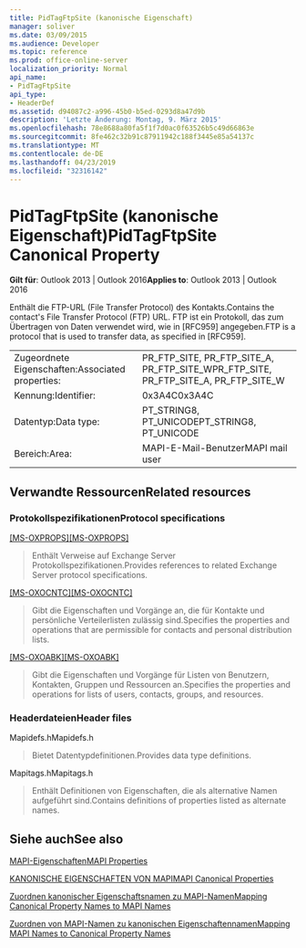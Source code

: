 ```yaml
---
title: PidTagFtpSite (kanonische Eigenschaft)
manager: soliver
ms.date: 03/09/2015
ms.audience: Developer
ms.topic: reference
ms.prod: office-online-server
localization_priority: Normal
api_name:
- PidTagFtpSite
api_type:
- HeaderDef
ms.assetid: d94087c2-a996-45b0-b5ed-0293d8a47d9b
description: 'Letzte Änderung: Montag, 9. März 2015'
ms.openlocfilehash: 78e8688a80fa5f1f7d0ac0f63526b5c49d66863e
ms.sourcegitcommit: 8fe462c32b91c87911942c188f3445e85a54137c
ms.translationtype: MT
ms.contentlocale: de-DE
ms.lasthandoff: 04/23/2019
ms.locfileid: "32316142"
---
```

# <a name="pidtagftpsite-canonical-property"></a><span data-ttu-id="62af9-103">PidTagFtpSite (kanonische Eigenschaft)</span><span class="sxs-lookup"><span data-stu-id="62af9-103">PidTagFtpSite Canonical Property</span></span>

  
  
<span data-ttu-id="62af9-104">**Gilt für**: Outlook 2013 | Outlook 2016</span><span class="sxs-lookup"><span data-stu-id="62af9-104">**Applies to**: Outlook 2013 | Outlook 2016</span></span> 
  
<span data-ttu-id="62af9-105">Enthält die FTP-URL (File Transfer Protocol) des Kontakts.</span><span class="sxs-lookup"><span data-stu-id="62af9-105">Contains the contact's File Transfer Protocol (FTP) URL.</span></span> <span data-ttu-id="62af9-106">FTP ist ein Protokoll, das zum Übertragen von Daten verwendet wird, wie in [RFC959] angegeben.</span><span class="sxs-lookup"><span data-stu-id="62af9-106">FTP is a protocol that is used to transfer data, as specified in [RFC959].</span></span>
  
|||
|:-----|:-----|
|<span data-ttu-id="62af9-107">Zugeordnete Eigenschaften:</span><span class="sxs-lookup"><span data-stu-id="62af9-107">Associated properties:</span></span>  <br/> |<span data-ttu-id="62af9-108">PR_FTP_SITE, PR_FTP_SITE_A, PR_FTP_SITE_W</span><span class="sxs-lookup"><span data-stu-id="62af9-108">PR_FTP_SITE, PR_FTP_SITE_A, PR_FTP_SITE_W</span></span>  <br/> |
|<span data-ttu-id="62af9-109">Kennung:</span><span class="sxs-lookup"><span data-stu-id="62af9-109">Identifier:</span></span>  <br/> |<span data-ttu-id="62af9-110">0x3A4C</span><span class="sxs-lookup"><span data-stu-id="62af9-110">0x3A4C</span></span>  <br/> |
|<span data-ttu-id="62af9-111">Datentyp:</span><span class="sxs-lookup"><span data-stu-id="62af9-111">Data type:</span></span>  <br/> |<span data-ttu-id="62af9-112">PT_STRING8, PT_UNICODE</span><span class="sxs-lookup"><span data-stu-id="62af9-112">PT_STRING8, PT_UNICODE</span></span>  <br/> |
|<span data-ttu-id="62af9-113">Bereich:</span><span class="sxs-lookup"><span data-stu-id="62af9-113">Area:</span></span>  <br/> |<span data-ttu-id="62af9-114">MAPI-E-Mail-Benutzer</span><span class="sxs-lookup"><span data-stu-id="62af9-114">MAPI mail user</span></span>  <br/> |
   
## <a name="related-resources"></a><span data-ttu-id="62af9-115">Verwandte Ressourcen</span><span class="sxs-lookup"><span data-stu-id="62af9-115">Related resources</span></span>

### <a name="protocol-specifications"></a><span data-ttu-id="62af9-116">Protokollspezifikationen</span><span class="sxs-lookup"><span data-stu-id="62af9-116">Protocol specifications</span></span>

<span data-ttu-id="62af9-117">[[MS-OXPROPS]](https://msdn.microsoft.com/library/f6ab1613-aefe-447d-a49c-18217230b148%28Office.15%29.aspx)</span><span class="sxs-lookup"><span data-stu-id="62af9-117">[[MS-OXPROPS]](https://msdn.microsoft.com/library/f6ab1613-aefe-447d-a49c-18217230b148%28Office.15%29.aspx)</span></span>
  
> <span data-ttu-id="62af9-118">Enthält Verweise auf Exchange Server Protokollspezifikationen.</span><span class="sxs-lookup"><span data-stu-id="62af9-118">Provides references to related Exchange Server protocol specifications.</span></span>
    
<span data-ttu-id="62af9-119">[[MS-OXOCNTC]](https://msdn.microsoft.com/library/9b636532-9150-4836-9635-9c9b756c9ccf%28Office.15%29.aspx)</span><span class="sxs-lookup"><span data-stu-id="62af9-119">[[MS-OXOCNTC]](https://msdn.microsoft.com/library/9b636532-9150-4836-9635-9c9b756c9ccf%28Office.15%29.aspx)</span></span>
  
> <span data-ttu-id="62af9-120">Gibt die Eigenschaften und Vorgänge an, die für Kontakte und persönliche Verteilerlisten zulässig sind.</span><span class="sxs-lookup"><span data-stu-id="62af9-120">Specifies the properties and operations that are permissible for contacts and personal distribution lists.</span></span>
    
<span data-ttu-id="62af9-121">[[MS-OXOABK]](https://msdn.microsoft.com/library/f4cf9b4c-9232-4506-9e71-2270de217614%28Office.15%29.aspx)</span><span class="sxs-lookup"><span data-stu-id="62af9-121">[[MS-OXOABK]](https://msdn.microsoft.com/library/f4cf9b4c-9232-4506-9e71-2270de217614%28Office.15%29.aspx)</span></span>
  
> <span data-ttu-id="62af9-122">Gibt die Eigenschaften und Vorgänge für Listen von Benutzern, Kontakten, Gruppen und Ressourcen an.</span><span class="sxs-lookup"><span data-stu-id="62af9-122">Specifies the properties and operations for lists of users, contacts, groups, and resources.</span></span>
    
### <a name="header-files"></a><span data-ttu-id="62af9-123">Headerdateien</span><span class="sxs-lookup"><span data-stu-id="62af9-123">Header files</span></span>

<span data-ttu-id="62af9-124">Mapidefs.h</span><span class="sxs-lookup"><span data-stu-id="62af9-124">Mapidefs.h</span></span>
  
> <span data-ttu-id="62af9-125">Bietet Datentypdefinitionen.</span><span class="sxs-lookup"><span data-stu-id="62af9-125">Provides data type definitions.</span></span>
    
<span data-ttu-id="62af9-126">Mapitags.h</span><span class="sxs-lookup"><span data-stu-id="62af9-126">Mapitags.h</span></span>
  
> <span data-ttu-id="62af9-127">Enthält Definitionen von Eigenschaften, die als alternative Namen aufgeführt sind.</span><span class="sxs-lookup"><span data-stu-id="62af9-127">Contains definitions of properties listed as alternate names.</span></span>
    
## <a name="see-also"></a><span data-ttu-id="62af9-128">Siehe auch</span><span class="sxs-lookup"><span data-stu-id="62af9-128">See also</span></span>



[<span data-ttu-id="62af9-129">MAPI-Eigenschaften</span><span class="sxs-lookup"><span data-stu-id="62af9-129">MAPI Properties</span></span>](mapi-properties.md)
  
[<span data-ttu-id="62af9-130">KANONISCHE EIGENSCHAFTEN VON MAPI</span><span class="sxs-lookup"><span data-stu-id="62af9-130">MAPI Canonical Properties</span></span>](mapi-canonical-properties.md)
  
[<span data-ttu-id="62af9-131">Zuordnen kanonischer Eigenschaftsnamen zu MAPI-Namen</span><span class="sxs-lookup"><span data-stu-id="62af9-131">Mapping Canonical Property Names to MAPI Names</span></span>](mapping-canonical-property-names-to-mapi-names.md)
  
[<span data-ttu-id="62af9-132">Zuordnen von MAPI-Namen zu kanonischen Eigenschaftennamen</span><span class="sxs-lookup"><span data-stu-id="62af9-132">Mapping MAPI Names to Canonical Property Names</span></span>](mapping-mapi-names-to-canonical-property-names.md)

